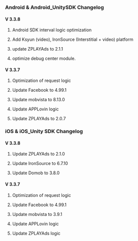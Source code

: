 ###  Android & Android_UnitySDK Changelog

#### V 3.3.8

1. Android SDK interval logic optimization

2. Add  Ksyun (video), IronSource (Interstitial + video) platform

3. update ZPLAYAds to 2.1.1

4. optimize debug center module.

#### V 3.3.7
1. Optimization of request logic

2. Update Facebook to 4.99.1

3. Update mobvista to 8.13.0

4. Update APPLovin logic

5. Update ZPLAYAds to 2.0.7



###  iOS  & iOS_Unity  SDK Changelog

#### V 3.3.8
 
1. Update ZPLAYAds to 2.1.0

2. Update IronSource to 6.7.10 

3. Update Domob  to  3.8.0 


#### V 3.3.7

1. Optimization of request logic

2. Update Facebook to 4.99.1

3. Update mobvista to 3.9.1

4. Update APPLovin logic

5. Update ZPLAYAds logic

